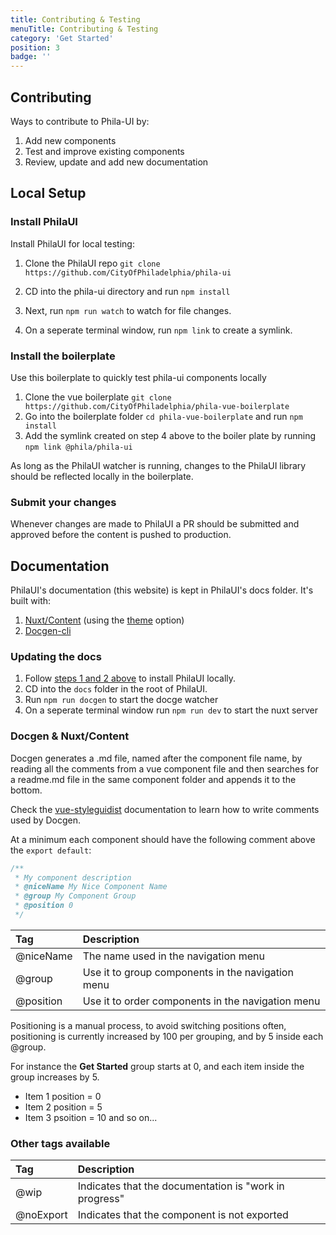 ```yaml
---
title: Contributing & Testing
menuTitle: Contributing & Testing
category: 'Get Started'
position: 3
badge: ''
---
```


## Contributing
Ways to contribute to Phila-UI by:
1. Add new components
2. Test and improve existing components
3. Review, update and add new documentation

## Local Setup

### Install PhilaUI
Install PhilaUI for local testing:

1. Clone the PhilaUI repo ``git clone https://github.com/CityOfPhiladelphia/phila-ui``

2. CD into the phila-ui directory and run ``npm install``

3. Next, run ``npm run watch`` to watch for file changes.

4. On a seperate terminal window, run ``npm link`` to create a symlink.

### Install the boilerplate

Use this boilerplate to quickly test phila-ui components locally

1. Clone the vue boilerplate ``git clone https://github.com/CityOfPhiladelphia/phila-vue-boilerplate``
2. Go into the boilerplate folder ``cd phila-vue-boilerplate`` and run ``npm install``
3. Add the symlink created on step 4 above to the boiler plate by running ``npm link @phila/phila-ui``

As long as the PhilaUI watcher is running, changes to the PhilaUI library should be reflected locally in the boilerplate.

### Submit your changes
Whenever changes are made to PhilaUI a PR should be submitted and approved before the content is pushed to production.

## Documentation
PhilaUI's documentation (this website) is kept in PhilaUI's docs folder. It's built with:

1. [Nuxt/Content](https://content.nuxtjs.org) (using the [theme](https://content.nuxtjs.org/themes/docs) option)
2. [Docgen-cli](https://vue-styleguidist.github.io/docs/docgen-cli.html)

### Updating the docs

1. Follow [steps 1 and 2 above](#install-philaui) to install PhilaUI locally.
2. CD into the ``docs`` folder in the root of PhilaUI.
3. Run ``npm run docgen`` to start the docge watcher
4. On a seperate terminal window run ``npm run dev`` to start the nuxt server

### Docgen & Nuxt/Content
Docgen generates a .md file, named after the component file name, by reading all the comments from a vue component file and then searches for a readme.md file in the same component folder and appends it to the bottom.

Check the [vue-styleguidist](https://vue-styleguidist.github.io/docs/Documenting.html#code-comments) documentation to learn how to write comments used by Docgen.

At a minimum each component should have the following comment above the ``export default``:

```js
/**
 * My component description
 * @niceName My Nice Component Name
 * @group My Component Group
 * @position 0
 */
```

| Tag | Description |
| :------------- | :---------- |
| @niceName | The name used in the navigation menu |
| @group | Use it to group components in the navigation menu |
| @position | Use it to order components in the navigation menu |

Positioning is a manual process, to avoid switching positions often, positioning is currently increased by 100 per grouping, and by 5 inside each @group.

For instance the **Get Started** group starts at 0, and each item inside the group increases by 5.
- Item 1 position = 0
- Item 2 position = 5
- Item 3 psoition = 10 and so on...

### Other tags available
| Tag | Description |
| :------------- | :---------- |
| @wip | Indicates that the documentation is "work in progress" |
| @noExport | Indicates that the component is not exported |
